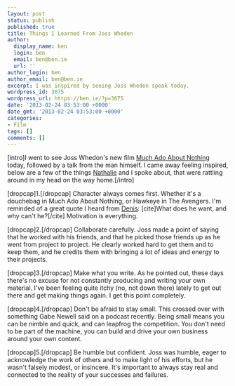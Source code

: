 ```yaml
---
layout: post
status: publish
published: true
title: Things I Learned From Joss Whedon
author:
  display_name: ben
  login: ben
  email: ben@ben.ie
  url: ''
author_login: ben
author_email: ben@ben.ie
excerpt: I was inspired by seeing Joss Whedon speak today.
wordpress_id: 3675
wordpress_url: https://ben.ie/?p=3675
date: '2013-02-24 03:53:00 +0000'
date_gmt: '2013-02-24 03:53:00 +0000'
categories:
- Film
tags: []
comments: []
---
```

<p>[intro]I went to see Joss Whedon's new film <a href="https://www.imdb.com/title/tt2094064/?ref_=fn_al_tt_2" target="_blank">Much Ado About Nothing</a> today, followed by a talk from the man himself. I came away feeling inspired, below are a few of the things <a href="https://nathalie.ie/blog" target="_blank">Nathalie</a> and I spoke about, that were rattling around in my head on the way home.[/intro]</p>
<p>[dropcap]1.[/dropcap] Character always comes first. Whether it's a douchebag in Much Ado About Nothing, or Hawkeye in The Avengers. I'm reminded of a great quote I heard from <a href="https://barrysfilm.com/about-the-film/directors-statement/" target="_blank">Denis</a>: [cite]What does he want, and why can't he?[/cite] Motivation is everything.</p>
<p>[dropcap]2.[/dropcap] Collaborate carefully. Joss made a point of saying that he worked with his friends, and that he picked those friends up as he went from project to project. He clearly worked hard to get them and to keep them, and he credits them with bringing a lot of ideas and energy to their projects.</p>
<p>[dropcap]3.[/dropcap] Make what you write. As he pointed out, these days there's no excuse for not constantly producing and writing your own material. I've been feeling quite itchy (no, not down there) lately to get out there and get making things again. I get this point completely.</p>
<p>[dropcap]4.[/dropcap] Don't be afraid to stay small. This crossed over with something Gabe Newell said on a podcast recently. Being small means you can be nimble and quick, and can leapfrog the competition. You don't need to be part of the machine, you can build and drive your own business around your own content.</p>
<p>[dropcap]5.[/dropcap] Be humble but confident. Joss was humble, eager to acknowledge the work of others and to make light of his efforts, but he wasn't falsely modest, or insincere. It's important to always stay real and connected to the reality of your successes and failures.</p>
